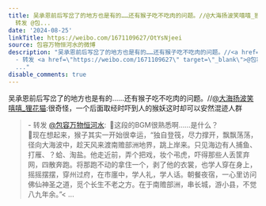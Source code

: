 ```yaml
---
title: 吴承恩前后写岔了的地方也是有的……还有猴子吃不吃肉的问题。//@大海扬波笑嘻嘻_狸花猫:很奇怪，一个后面取经时吓到人的猴妖这时却可以安然混迹人群 -
  转发 @包...
date: '2024-08-25'
linkTitle: https://weibo.com/1671109627/OtYsNjeei
source: 包容万物恒河水的微博
description: "吴承恩前后写岔了的地方也是有的……还有猴子吃不吃肉的问题。//<a href=\"https://weibo.com/n/%E5%A4%A7%E6%B5%B7%E6%89%AC%E6%B3%A2%E7%AC%91%E5%98%BB%E5%98%BB_%E7%8B%B8%E8%8A%B1%E7%8C%AB\">@大海扬波笑嘻嘻_狸花猫</a>:很奇怪，一个后面取经时吓到人的猴妖这时却可以安然混迹人群<br><blockquote>
  - 转发 <a href=\"https://weibo.com/1671109627\" target=\"_blank\">@包容万物恒河水</a>: \U0001F53B这段的BGM很熟悉啊……是什么？<br>\U0001F53B现在想起来，猴子其实一开始很幸运，“独自登筏，尽力撑开，飘飘荡荡，径向大海波中，趁天风来渡南赡部洲地界，跳上岸来。只见海边有人捕鱼、打雁、？蛤、淘盐。他走近前，弄个把戏，妆个弔虎，吓得那些人丢筐弃网，四散奔跑。将那跑不动的拿住一个，剥了他的衣裳，也学人穿在身上，摇摇摆摆，穿州过府，在市廛中，学人礼，学人话。朝餐夜宿，一心里访问佛仙神圣之道，觅个长生不老之方。在于南赡部洲，串长城，游小县，不觉八九年余。”<
  ..."
disable_comments: true
---
```

吴承恩前后写岔了的地方也是有的……还有猴子吃不吃肉的问题。//<a href="https://weibo.com/n/%E5%A4%A7%E6%B5%B7%E6%89%AC%E6%B3%A2%E7%AC%91%E5%98%BB%E5%98%BB_%E7%8B%B8%E8%8A%B1%E7%8C%AB">@大海扬波笑嘻嘻_狸花猫</a>:很奇怪，一个后面取经时吓到人的猴妖这时却可以安然混迹人群<br><blockquote> - 转发 <a href="https://weibo.com/1671109627" target="_blank">@包容万物恒河水</a>: 🔻这段的BGM很熟悉啊……是什么？<br>🔻现在想起来，猴子其实一开始很幸运，“独自登筏，尽力撑开，飘飘荡荡，径向大海波中，趁天风来渡南赡部洲地界，跳上岸来。只见海边有人捕鱼、打雁、？蛤、淘盐。他走近前，弄个把戏，妆个弔虎，吓得那些人丢筐弃网，四散奔跑。将那跑不动的拿住一个，剥了他的衣裳，也学人穿在身上，摇摇摆摆，穿州过府，在市廛中，学人礼，学人话。朝餐夜宿，一心里访问佛仙神圣之道，觅个长生不老之方。在于南赡部洲，串长城，游小县，不觉八九年余。”< ...